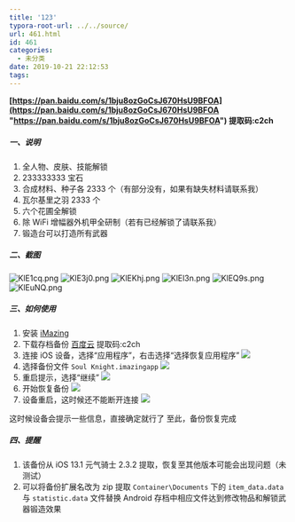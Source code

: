 ```yaml
---
title: '123'
typora-root-url: ../../source/
url: 461.html
id: 461
categories:
  - 未分类
date: 2019-10-21 22:12:53
tags:
---
```


**[https://pan.baidu.com/s/1bju8ozGoCsJ670HsU9BFOA](https://pan.baidu.com/s/1bju8ozGoCsJ670HsU9BFOA "https://pan.baidu.com/s/1bju8ozGoCsJ670HsU9BFOA") 提取码:c2ch**

##### 一、说明

1.  全人物、皮肤、技能解锁
2.  233333333 宝石
3.  合成材料、种子各 2333 个（有部分没有，如果有缺失材料请联系我）
4.  瓦尔基里之羽 2333 个
5.  六个花圃全解锁
6.  除 WiFi 增幅器外机甲全研制（若有已经解锁了请联系我）
7.  锻造台可以打造所有武器

##### 二、截图

![KlE1cq.png](https://s2.ax1x.com/2019/10/21/KlE1cq.png) ![KlE3j0.png](https://s2.ax1x.com/2019/10/21/KlE3j0.png) ![KlEKhj.png](https://s2.ax1x.com/2019/10/21/KlEKhj.png) ![KlEl3n.png](https://s2.ax1x.com/2019/10/21/KlEl3n.png) ![KlEQ9s.png](https://s2.ax1x.com/2019/10/21/KlEQ9s.png) ![KlEuNQ.png](https://s2.ax1x.com/2019/10/21/KlEuNQ.png)

##### 三、如何使用

1.  安装 [iMazing](https://imazing.com/zh "iMazing")
2.  下载存档备份 [百度云](https://pan.baidu.com/s/1bju8ozGoCsJ670HsU9BFOA&shfl=shareset "百度云") 提取码:c2ch
3.  连接 iOS 设备，选择“应用程序”，右击选择“选择恢复应用程序” ![](https://s2.ax1x.com/2019/10/21/KlAD0S.png)
4.  选择备份文件 `Soul Knight.imazingapp` ![](https://s2.ax1x.com/2019/10/20/KMxgX9.png)
5.  重启提示，选择“继续” ![](https://s2.ax1x.com/2019/10/20/KMx6l4.png)
6.  开始恢复备份 ![](https://s2.ax1x.com/2019/10/21/KlAd6P.png)
7.  设备重启，这时候还不能断开连接 ![](https://s2.ax1x.com/2019/10/21/KlAwOf.png)

这时候设备会提示一些信息，直接确定就行了 至此，备份恢复完成

##### 四、提醒

1.  该备份从 iOS 13.1 元气骑士 2.3.2 提取，恢复至其他版本可能会出现问题（未测试）
2.  可以将备份扩展名改为 zip 提取 `Container\Documents` 下的 `item_data.data` 与 `statistic.data` 文件替换 Android 存档中相应文件达到修改物品和解锁武器锻造效果